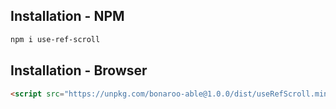 ## Installation - NPM

```sh
npm i use-ref-scroll
```

## Installation - Browser

```html
<script src="https://unpkg.com/bonaroo-able@1.0.0/dist/useRefScroll.min.js"></script>
```
